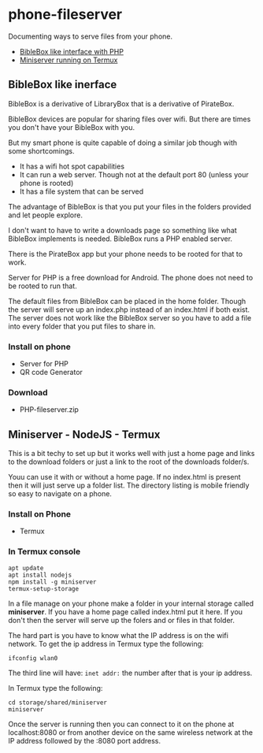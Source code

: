 # phone-fileserver
Documenting ways to serve files from your phone.

* [BibleBox like interface with PHP](#phpserver)
* [Miniserver running on Termux](#miniserver)

## <a id="phpserver"></a>BibleBox like inerface 

BibleBox is a derivative of LibraryBox that is a derivative of PirateBox.

BibleBox devices are popular for sharing files over wifi. But there are times you don't have your BibleBox with you.

But my smart phone is quite capable of doing a similar job though with some shortcomings.

* It has a wifi hot spot capabilities
* It can run a web server. Though not at the default port 80 (unless your phone is rooted)
* It has a file system that can be served

The advantage of BibleBox is that you put your files in the folders provided and let people explore. 

I don't want to have to write a downloads page so something like what BibleBox implements is needed. BibleBox runs a PHP enabled server.

There is the PirateBox app but your phone needs to be rooted for that to work. 

Server for PHP is a free download for Android. The phone does not need to be rooted to run that.

The default files from BibleBox can be placed in the home folder. Though the server will serve up an index.php instead of an index.html if both exist. The server does not work like the BibleBox server so you have to add a file into every folder that you put files to share in.

### Install on phone
* Server for PHP
* QR code Generator

### Download
* PHP-fileserver.zip

## <a id="miniserver"></a>Miniserver - NodeJS - Termux

This is a bit techy to set up but it works well with just a home page and links to the download folders or just a link to the root of the downloads folder/s.

Youu can use it with or without a home page. If no index.html is present then it will just serve up a folder list. The directory listing is mobile friendly so easy to navigate on a phone.


### Install on Phone

* Termux

### In Termux console

```
apt update
apt install nodejs
npm install -g miniserver
termux-setup-storage
```
In a file manage on your phone make a folder in your internal storage called __miniserver__. If you have a home page called index.html put it here. If you don't then the server will serve up the folers and or files in that folder.

The hard part is you have to know what the IP address is on the wifi network. To get the ip address in Termux type the following:

```
ifconfig wlan0
```

The third line will have: `inet addr:` the number after that is your ip address.

In Termux type the following:

```
cd storage/shared/miniserver
miniserver
```



Once the server is running then you can connect to it on the phone at localhost:8080 or from another device on the same wireless network at the IP address followed by the :8080 port address.

